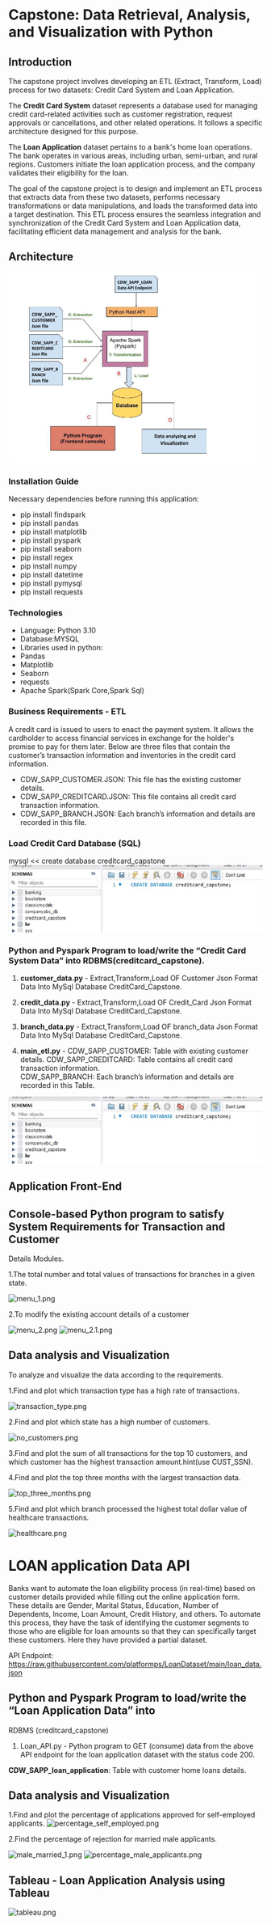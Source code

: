 # Capstone: Data Retrieval, Analysis, and Visualization with Python
## Introduction

The capstone project involves developing an ETL (Extract, Transform, Load) process for two datasets: Credit Card System and Loan Application.

The **Credit Card System** dataset represents a database used for managing credit card-related activities such as customer registration, request approvals or cancellations, and other related operations. It follows a specific architecture designed for this purpose.

The **Loan Application** dataset pertains to a bank's home loan operations. The bank operates in various areas, including urban, semi-urban, and rural regions. Customers initiate the loan application process, and the company validates their eligibility for the loan.

The goal of the capstone project is to design and implement an ETL process that extracts data from these two datasets, performs necessary transformations or data manipulations, and loads the transformed data into a target destination. This ETL process ensures the seamless integration and synchronization of the Credit Card System and Loan Application data, facilitating efficient data management and analysis for the bank.
## Architecture
 ![arch.jpg](screenshots/arch.jpg)


### Installation Guide
Necessary dependencies before running this application: 
* pip install findspark
* pip install pandas
* pip install matplotlib
* pip install pyspark
* pip install seaborn
* pip install regex
* pip install numpy
* pip install datetime
* pip install pymysql
* pip install requests

### Technologies
* Language: Python 3.10
* Database:MYSQL
* Libraries used in python:
* Pandas
* Matplotlib
* Seaborn
* requests
* Apache Spark(Spark Core,Spark Sql)

### Business Requirements - ETL
A credit card is issued to users to enact the payment system. It allows the 
cardholder to access financial services in exchange for the holder's promise to pay 
for them later. Below are three files that contain the customer’s transaction information 
and inventories in the credit card information.

* CDW_SAPP_CUSTOMER.JSON: This file has the existing customer details.
* CDW_SAPP_CREDITCARD.JSON: This file contains all credit card transaction information.
* CDW_SAPP_BRANCH.JSON: Each branch’s information and details are recorded in this file.

### Load Credit Card Database (SQL)
mysql << create database creditcard_capstone
![Create-Database.jpg](screenshots/Create-Database.jpg)
### Python and Pyspark Program to load/write the “Credit Card System Data” into RDBMS(creditcard_capstone).

1. **customer_data.py** - Extract,Transform,Load OF Customer Json Format Data Into
                     MySql Database CreditCard_Capstone.

2. **credit_data.py** - Extract,Transform,Load OF Credit_Card Json Format Data Into
                     MySql Database CreditCard_Capstone.

3. **branch_data.py** - Extract,Transform,Load OF branch_data Json Format Data Into
                     MySql Database CreditCard_Capstone.

4. **main_etl.py** -
  CDW_SAPP_CUSTOMER: Table with existing customer details.
  CDW_SAPP_CREDITCARD: Table contains all credit card transaction information.<br>
  CDW_SAPP_BRANCH: Each branch’s information and details are recorded in this Table.

![Create-Database.jpg](screenshots/Create-Database.jpg)

## Application Front-End
## Console-based Python program to satisfy System Requirements for Transaction and Customer
Details Modules.

1.The total number and total values of transactions for branches in a given state.

![menu_1.png](docs%2Fmenu_1.png)

2.To modify the existing account details of a customer

![menu_2.png](docs%2Fmenu_2.png)
![menu_2.1.png](docs%2Fmenu_2.1.png)

## Data analysis and Visualization
To analyze and visualize the data according to the requirements.

1.Find and plot which transaction type has a high rate of transactions.

![transaction_type.png](docs%2Ftransaction_type.png)

2.Find and plot which state has a high number of customers.

![no_customers.png](docs%2Fno_customers.png)

3.Find and plot the sum of all transactions for the top 10 customers, and which
customer has the highest transaction amount.hint(use CUST_SSN). 


4.Find and plot the top three months with the largest transaction data.

![top_three_months.png](docs%2Ftop_three_months.png)

5.Find and plot which branch processed the highest total dollar value of healthcare 
transactions.

![healthcare.png](docs%2Fhealthcare.png)

# LOAN application Data API

Banks want to automate the loan eligibility process (in real-time) based on customer details provided while
filling out the online application form. These details are Gender, Marital Status, Education, 
Number of Dependents, Income, Loan Amount, Credit History, and others. To automate this process, 
they have the task of identifying the customer segments to those who are eligible for loan amounts 
so that they can specifically target these customers. Here they have provided a partial dataset.

API Endpoint: https://raw.githubusercontent.com/platformps/LoanDataset/main/loan_data.json
## Python and Pyspark Program to load/write the “Loan Application Data” into 
RDBMS (creditcard_capstone)
1. Loan_API.py - Python program to GET (consume) data from the above API endpoint for the loan application 
                 dataset with the status code 200.

**CDW_SAPP_loan_application**: Table with  customer home loans details.
## Data analysis and Visualization
1.Find and plot the percentage of applications approved for self-employed applicants.
![percentage_self_employed.png](docs%2Fpercentage_self_employed.png)


2.Find the percentage of rejection for married male applicants.

![male_married_1.png](docs%2Fmale_married_1.png)
![percentage_male_applicants.png](docs%2Fpercentage_male_applicants.png)

## Tableau - Loan Application Analysis using Tableau

![tableau.png](docs%2Ftableau.png)


